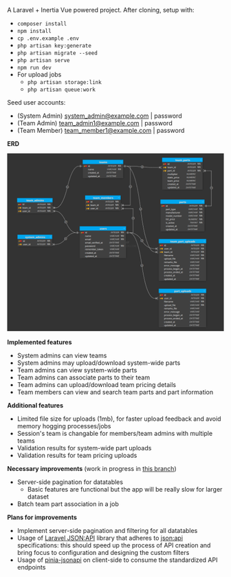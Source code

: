 A Laravel + Inertia Vue powered project. After cloning, setup with:
 - `composer install`
 - `npm install`
 - `cp .env.example .env`
 - `php artisan key:generate`
 - `php artisan migrate --seed`
 - `php artisan serve`
 - `npm run dev`
 - For upload jobs
    - `php artisan storage:link`
    - `php artisan queue:work`

Seed user accounts:
  - (System Admin) system_admin@example.com | password
  - (Team Admin) team_admin1@example.com | password
  - (Team Member) team_member1@example.com | password

**ERD**

![Alt text](ERD.png)

**Implemented features**
- System admins can view teams
- System admins may upload/download system-wide parts
- Team admins can view system-wide parts
- Team admins can associate parts to their team
- Team admins can upload/download team pricing details
- Team members can view and search team parts and part information

**Additional features**
- Limited file size for uploads (1mb), for faster upload feedback and avoid memory hogging processes/jobs
- Session's team is changable for members/team admins with multiple teams
- Validation results for system-wide part uploads
- Validation results for team pricing uploads

**Necessary improvements** (work in progress in [this branch](https://github.com/jevinsonlim/team-pricing/tree/server-side-pagination-and-filter-progress))
- Server-side pagination for datatables
  - Basic features are functional but the app will be really slow for larger dataset
- Batch team part association in a job

**Plans for improvements**
- Implement server-side pagination and filtering for all datatables
- Usage of [Laravel JSON:API](https://laraveljsonapi.io/) library that adheres to [json:api](https://jsonapi.org/) specifications: this should speed up the process of API creation and bring focus to configuration and designing the custom filters
- Usage of [pinia-jsonapi](https://github.com/mrichar1/pinia-jsonapi) on client-side to consume the standardized API endpoints
